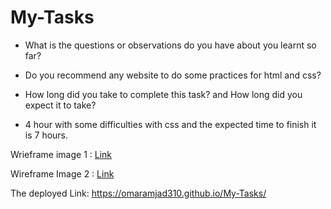 # My-Tasks

- What is the questions or observations do you have about you learnt so far?
* Do you recommend any website to do some practices for html and css?

- How long did you take to complete this task? and How long did you expect it to take?
* 4 hour with some difficulties with css and the expected time to finish it is 7 hours.

Wrieframe image 1 :
[Link](Home-page-Task-Manager-website.png)

Wireframe Image 2 : 
[Link](About-page-Task-Manager-website.png)

The deployed Link:
https://omaramjad310.github.io/My-Tasks/
